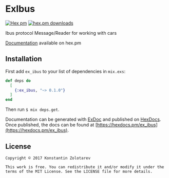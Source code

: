 # ExIbus
[![Hex pm](http://img.shields.io/hexpm/v/ex_ibus.svg?style=flat)](https://hex.pm/packages/ex_ibus) [![hex.pm downloads](https://img.shields.io/hexpm/dt/ex_ibus.svg?style=flat)](https://hex.pm/packages/ex_ibus)

Ibus protocol Message/Reader for working with cars

[Documentation](https://hexdocs.pm/ex_ibus/api-reference.html) available on hex.pm

## Installation

First add `ex_ibus` to your list of dependencies in `mix.exs`:

```elixir
def deps do
  [
    {:ex_ibus, "~> 0.1.0"}
  ]
end
```

Then run `$ mix deps.get`.

Documentation can be generated with [ExDoc](https://github.com/elixir-lang/ex_doc)
and published on [HexDocs](https://hexdocs.pm). Once published, the docs can
be found at [https://hexdocs.pm/ex_ibus](https://hexdocs.pm/ex_ibus).


## License

```
Copyright © 2017 Konstantin Zolotarev

This work is free. You can redistribute it and/or modify it under the
terms of the MIT License. See the LICENSE file for more details.
```
